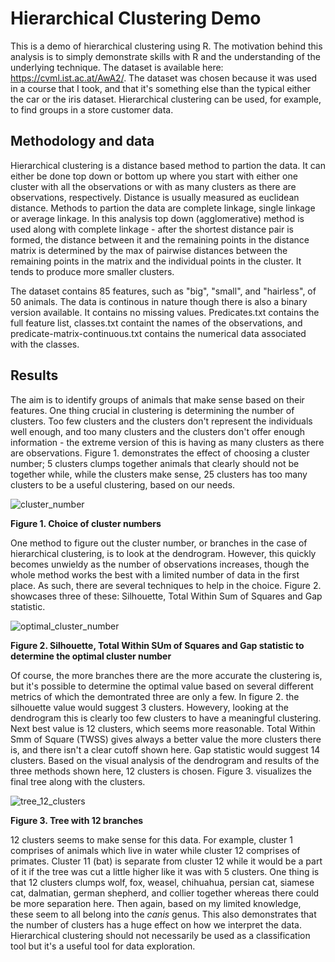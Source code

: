 # Hierarchical Clustering Demo

This is a demo of hierarchical clustering using R. The motivation behind this analysis is to simply demonstrate skills with R and the understanding of the underlying technique. The dataset is available here: https://cvml.ist.ac.at/AwA2/. The dataset was chosen because it was used in a course that I took, and that it's something else than the typical either the car or the iris dataset. Hierarchical clustering can be used, for example, to find groups in a store customer data.

## Methodology and data

Hierarchical clustering is a distance based method to partion the data. It can either be done top down or bottom up where you start with either one cluster with all the observations or with as many clusters as there are observations, respectively. Distance is usually measured as euclidean distance. Methods to partion the data are complete linkage, single linkage or average linkage. In this analysis top down (agglomerative) method is used along with complete linkage - after the shortest distance pair is formed, the distance between it and the remaining points in the distance matrix is determined by the max of pairwise distances between the remaining points in the matrix and the individual points in the cluster. It tends to produce more smaller clusters.

The dataset contains 85 features, such as "big", "small", and "hairless", of 50 animals. The data is continous in nature though there is also a binary version available. It contains no missing values. Predicates.txt contains the full feature list, classes.txt containt the names of the observations, and predicate-matrix-continuous.txt contains the numerical data associated with the classes.

## Results

The aim is to identify groups of animals that make sense based on their features. One thing crucial in clustering is determining the number of clusters. Too few clusters and the clusters don't represent the individuals well enough, and too many clusters and the clusters don't offer enough information - the extreme version of this is having as many clusters as there are observations. Figure 1. demonstrates the effect of choosing a cluster number; 5 clusters clumps together animals that clearly should not be together while, while the clusters make sense, 25 clusters has too many clusters to be a useful clustering, based on our needs.

![cluster_number](https://user-images.githubusercontent.com/91892495/150689421-212e429a-732a-4967-ae40-58ab1ac2a512.png)

**Figure 1. Choice of cluster numbers**

One method to figure out the cluster number, or branches in the case of hierarchical clustering, is to look at the dendrogram. However, this quickly becomes unwieldy as the number of observations increases, though the whole method works the best with a limited number of data in the first place. As such, there are several techniques to help in the choice. Figure 2. showcases three of these: Silhouette, Total Within Sum of Squares and Gap statistic.

![optimal_cluster_number](https://user-images.githubusercontent.com/91892495/150690072-79e16e08-82dd-4b46-a6bd-21d5b46c75c8.png)

**Figure 2. Silhouette, Total Within SUm of Squares and Gap statistic to determine the optimal cluster number**

Of course, the more branches there are the more accurate the clustering is, but it's possible to determine the optimal value based on several different metrics of which the demontrated three are only a few. In figure 2. the silhouette value would suggest 3 clusters. Howevery, looking at the dendrogram this is clearly too few clusters to have a meaningful clustering. Next best value is 12 clusters, which seems more reasonable. Total Within Smm of Square (TWSS) gives always a better value the more clusters there is, and there isn't a clear cutoff shown here. Gap statistic would suggest 14 clusters. Based on the visual analysis of the dendrogram and results of the three methods shown here, 12 clusters is chosen. Figure 3. visualizes the final tree along with the clusters.

![tree_12_clusters](https://user-images.githubusercontent.com/91892495/150690587-b31b4174-2890-45e6-96fc-bca2f4735796.png)

**Figure 3. Tree with 12 branches**

12 clusters seems to make sense for this data. For example, cluster 1 comprises of animals which live in water while cluster 12 comprises of primates. Cluster 11 (bat) is separate from cluster 12 while it would be a part of it if the tree was cut a little higher like it was with 5 clusters. One thing is that 12 clusters clumps wolf, fox, weasel, chihuahua, persian cat, siamese cat, dalmatian, german shepherd, and collier together whereas there could be more separation here. Then again, based on my limited knowledge, these seem to all belong into the _canis_ genus. This also demonstrates that the number of clusters has a huge effect on how we interpret the data. Hierarchical clustering should not necessarily be used as a classification tool but it's a useful tool for data exploration.
